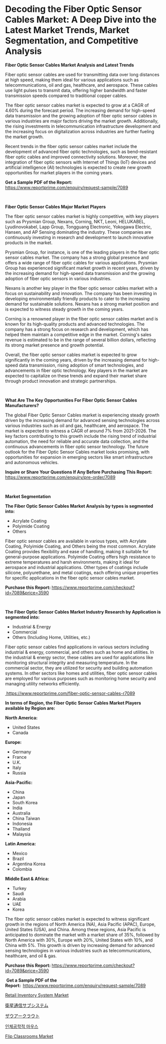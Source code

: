 <p><h1>Decoding the Fiber Optic Sensor Cables Market: A Deep Dive into the Latest Market Trends, Market Segmentation, and Competitive Analysis</h1></p><p><strong>Fiber Optic Sensor Cables Market Analysis and Latest Trends</strong></p>
<p><p>Fiber optic sensor cables are used for transmitting data over long distances at high speed, making them ideal for various applications such as telecommunications, oil and gas, healthcare, and aerospace. These cables use light pulses to transmit data, offering higher bandwidth and faster transmission speeds compared to traditional copper cables.</p><p>The fiber optic sensor cables market is expected to grow at a CAGR of 4.60% during the forecast period. The increasing demand for high-speed data transmission and the growing adoption of fiber optic sensor cables in various industries are major factors driving the market growth. Additionally, the rising investments in telecommunication infrastructure development and the increasing focus on digitalization across industries are further fueling the market growth.</p><p>Recent trends in the fiber optic sensor cables market include the development of advanced fiber optic technologies, such as bend-resistant fiber optic cables and improved connectivity solutions. Moreover, the integration of fiber optic sensors with Internet of Things (IoT) devices and artificial intelligence (AI) technologies is expected to create new growth opportunities for market players in the coming years.</p></p>
<p><strong>Get a Sample PDF of the Report:&nbsp;</strong> <a href="https://www.reportprime.com/enquiry/request-sample/7089">https://www.reportprime.com/enquiry/request-sample/7089</a></p>
<p>&nbsp;</p>
<p><strong>Fiber Optic Sensor Cables Major Market Players</strong></p>
<p><p>The fiber optic sensor cables market is highly competitive, with key players such as Prysmian Group, Nexans, Corning, NKT, Leoni, HELUKABEL, Lyudinovokabel, Lapp Group, Tongguang Electronic, Yokogawa Electric, Hansen, and AP Sensing dominating the industry. These companies are continuously investing in research and development to launch innovative products in the market.</p><p>Prysmian Group, for instance, is one of the leading players in the fiber optic sensor cables market. The company has a strong global presence and offers a wide range of fiber optic cables for various applications. Prysmian Group has experienced significant market growth in recent years, driven by the increasing demand for high-speed data transmission and the growing adoption of fiber optic sensors in various industries.</p><p>Nexans is another key player in the fiber optic sensor cables market with a focus on sustainability and innovation. The company has been investing in developing environmentally friendly products to cater to the increasing demand for sustainable solutions. Nexans has a strong market position and is expected to witness steady growth in the coming years.</p><p>Corning is a renowned player in the fiber optic sensor cables market and is known for its high-quality products and advanced technologies. The company has a strong focus on research and development, which has helped them maintain a competitive edge in the market. Corning's sales revenue is estimated to be in the range of several billion dollars, reflecting its strong market presence and growth potential.</p><p>Overall, the fiber optic sensor cables market is expected to grow significantly in the coming years, driven by the increasing demand for high-speed data transmission, rising adoption of smart technologies, and advancements in fiber optic technology. Key players in the market are expected to capitalize on these trends and expand their market share through product innovation and strategic partnerships.</p></p>
<p>&nbsp;</p>
<p><strong>What Are The Key Opportunities For Fiber Optic Sensor Cables Manufacturers?</strong></p>
<p><p>The global Fiber Optic Sensor Cables market is experiencing steady growth driven by the increasing demand for advanced sensing technologies across various industries such as oil and gas, healthcare, and aerospace. The market is expected to witness a CAGR of around 7% from 2021-2026. The key factors contributing to this growth include the rising trend of industrial automation, the need for reliable and accurate data collection, and the continuous advancements in fiber optic sensor technology. The future outlook for the Fiber Optic Sensor Cables market looks promising, with opportunities for expansion in emerging sectors like smart infrastructure and autonomous vehicles.</p></p>
<p><strong>Inquire or Share Your Questions If Any Before Purchasing This Report:</strong> <a href="https://www.reportprime.com/enquiry/pre-order/7089">https://www.reportprime.com/enquiry/pre-order/7089</a></p>
<p>&nbsp;</p>
<p><strong>Market Segmentation</strong></p>
<p><strong>The Fiber Optic Sensor Cables Market Analysis by types is segmented into:</strong></p>
<p><ul><li>Acrylate Coating</li><li>Polyimide Coating</li><li>Others</li></ul></p>
<p><p>Fiber optic sensor cables are available in various types, with Acrylate Coating, Polyimide Coating, and Others being the most common. Acrylate Coating provides flexibility and ease of handling, making it suitable for general-purpose applications. Polyimide Coating offers high resistance to extreme temperatures and harsh environments, making it ideal for aerospace and industrial applications. Other types of coatings include silicone, polyurethane, and metal coatings, each offering unique properties for specific applications in the fiber optic sensor cables market.</p></p>
<p><strong>Purchase this Report:&nbsp;</strong><a href="https://www.reportprime.com/checkout?id=7089&price=3590">https://www.reportprime.com/checkout?id=7089&price=3590</a></p>
<p>&nbsp;</p>
<p><strong>The Fiber Optic Sensor Cables Market Industry Research by Application is segmented into:</strong></p>
<p><ul><li>Industrial & Energy</li><li>Commercial</li><li>Others (Including Home, Utilities, etc.)</li></ul></p>
<p><p>Fiber optic sensor cables find applications in various sectors including industrial & energy, commercial, and others such as home and utilities. In the industrial & energy sector, these cables are used for applications like monitoring structural integrity and measuring temperature. In the commercial sector, they are utilized for security and building automation systems. In other sectors like homes and utilities, fiber optic sensor cables are employed for various purposes such as monitoring home security and managing utility networks efficiently.</p></p>
<p><a href="https://www.reportprime.com/fiber-optic-sensor-cables-r7089">&nbsp;https://www.reportprime.com/fiber-optic-sensor-cables-r7089</a></p>
<p><strong>In terms of Region, the Fiber Optic Sensor Cables Market Players available by Region are:</strong></p>
<p>
    <p> <strong> North America: </strong>
        <ul>
            <li>United States</li>
            <li>Canada</li>
        </ul>
        </p> 
    <p> <strong> Europe: </strong>
        <ul>
            <li>Germany</li>
            <li>France</li>
            <li>U.K.</li>
            <li>Italy</li>
            <li>Russia</li>
        </ul>
        </p> 
    <p> <strong> Asia-Pacific: </strong>
        <ul>
            <li>China</li>
            <li>Japan</li>
            <li>South Korea</li>
            <li>India</li>
            <li>Australia</li>
            <li>China Taiwan</li>
            <li>Indonesia</li>
            <li>Thailand</li>
            <li>Malaysia</li>
        </ul>
        </p> 
    <p> <strong> Latin America: </strong>
        <ul>
            <li>Mexico</li>
            <li>Brazil</li>
            <li>Argentina Korea</li>
            <li>Colombia</li>
        </ul>
        </p> 
    <p> <strong> Middle East & Africa: </strong>
        <ul>
            <li>Turkey</li>
            <li>Saudi</li>
            <li>Arabia</li>
            <li>UAE</li>
            <li>Korea</li>
        </ul>
    </p>
    </p>
<p><p>The fiber optic sensor cables market is expected to witness significant growth in the regions of North America (NA), Asia Pacific (APAC), Europe, United States (USA), and China. Among these regions, Asia Pacific is anticipated to dominate the market with a market share of 35%, followed by North America with 30%, Europe with 20%, United States with 10%, and China with 5%. This growth is driven by increasing demand for advanced sensing technologies in various industries such as telecommunications, healthcare, and oil & gas.</p></p>
<p><strong>Purchase this Report: </strong><a href="https://www.reportprime.com/checkout?id=7089&price=3590">https://www.reportprime.com/checkout?id=7089&price=3590</a></p>
<p>&nbsp;<strong>Get a Sample PDF of the Report:&nbsp;&nbsp;</strong><a href="https://www.reportprime.com/enquiry/request-sample/7089">https://www.reportprime.com/enquiry/request-sample/7089</a></p>
<p><strong></strong></p>
<p><p><a href="https://www.linkedin.com/pulse/analyzing-retail-inventory-system-market-global-industry-bjpef?trackingId=uO90%2BYAEt7wFjPiOoU3jMQ%3D%3D">Retail Inventory System Market</a></p><p><a href="https://github.com/mohamedbakry57/Market-Research-Report-List-4/blob/main/673978975911.md">衛星通信サブシステム</a></p><p><a href="https://github.com/zjkmgcs938405/Market-Research-Report-List-2/blob/main/632175075912.md">ザウアークラウト</a></p><p><a href="https://github.com/sougarounis/Market-Research-Report-List-4/blob/main/844488871881.md">인체공학적 마우스</a></p><p><a href="https://www.linkedin.com/pulse/flip-classrooms-market-share-evolution-growth-trends-2024-3f7of?trackingId=7d5BF5PymqCPzDiY5lkEuQ%3D%3D">Flip Classrooms Market</a></p></p>